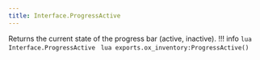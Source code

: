 ```yaml
---
title: Interface.ProgressActive
---
```

Returns the current state of the progress bar (active, inactive).
!!! info
	```lua
	Interface.ProgressActive
	```
	```lua
    exports.ox_inventory:ProgressActive()
	```
